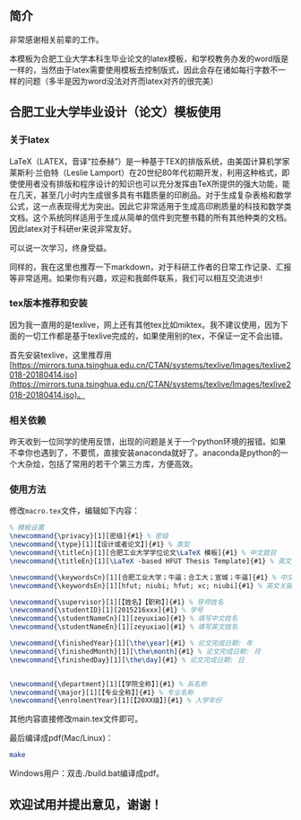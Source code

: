 ## 简介
非常感谢相关前辈的工作。

本模板为合肥工业大学本科生毕业论文的latex模板，和学校教务办发的word版是一样的，当然由于latex需要使用模板去控制版式，因此会存在诸如每行字数不一样的问题（多半是因为word没法对齐而latex对齐的很完美）

## 合肥工业大学毕业设计（论文）模板使用

### 关于latex

LaTeX（LATEX，音译“拉泰赫”）是一种基于ΤΕΧ的排版系统，由美国计算机学家莱斯利·兰伯特（Leslie Lamport）在20世纪80年代初期开发，利用这种格式，即使使用者没有排版和程序设计的知识也可以充分发挥由TeX所提供的强大功能，能在几天，甚至几小时内生成很多具有书籍质量的印刷品。对于生成复杂表格和数学公式，这一点表现得尤为突出。因此它非常适用于生成高印刷质量的科技和数学类文档。这个系统同样适用于生成从简单的信件到完整书籍的所有其他种类的文档。因此latex对于科研er来说非常友好。

可以说一次学习，终身受益。

同样的，我在这里也推荐一下markdown，对于科研工作者的日常工作记录、汇报等非常适用。如果你有兴趣，欢迎和我邮件联系，我们可以相互交流进步!

### tex版本推荐和安装

因为我一直用的是texlive，网上还有其他tex比如miktex。我不建议使用，因为下面的一切工作都是基于texlive完成的，如果使用别的tex，不保证一定不会出错。

首先安装texlive，这里推荐用[https://mirrors.tuna.tsinghua.edu.cn/CTAN/systems/texlive/Images/texlive2018-20180414.iso](https://mirrors.tuna.tsinghua.edu.cn/CTAN/systems/texlive/Images/texlive2018-20180414.iso)。


### 相关依赖

昨天收到一位同学的使用反馈，出现的问题是关于一个python环境的报错。如果不幸你也遇到了，不要慌，直接安装anaconda就好了。anaconda是python的一个大杂烩，包括了常用的若干个第三方库，方便高效。

### 使用方法
修改`macro.tex`文件，编辑如下内容：

```latex
% 模板设置
\newcommand{\privacy}[1][密级]{#1} % 密级
\newcommand{\type}[1][【设计或者论文】]{#1} % 类型
\newcommand{\titleCn}[1][合肥工业大学学位论文\LaTeX 模板]{#1} % 中文题目
\newcommand{\titleEn}[1][\LaTeX -based HFUT Thesis Template]{#1} % 英文题目

\newcommand{\keywordsCn}[1][合肥工业大学；牛逼；合工大；宣城；牛逼]{#1} % 中文关键字
\newcommand{\keywordsEn}[1][hfut; niubi; hfut; xc; niubi]{#1} % 英文关键字

\newcommand{\supervisor}[1][【姓名】【职称】]{#1} % 导师姓名
\newcommand{\studentID}[1][2015216xxx]{#1} % 学号
\newcommand{\studentNameCn}[1][zeyuxiao]{#1} % 填写中文姓名
\newcommand{\studentNameEn}[1][zeyuxiao]{#1} % 填写英文姓名

\newcommand{\finishedYear}[1][\the\year]{#1} % 论文完成日期: 年
\newcommand{\finishedMonth}[1][\the\month]{#1} % 论文完成日期: 月
\newcommand{\finishedDay}[1][\the\day]{#1} % 论文完成日期: 日


\newcommand{\department}[1][【学院全称】]{#1} % 系名称
\newcommand{\major}[1][【专业全称】]{#1} % 专业名称
\newcommand{\enrolmentYear}[1][【20XX级】]{#1} % 入学年份
```

其他内容直接修改main.tex文件即可。

最后编译成pdf(Mac/Linux)：

```bash
make
```

Windows用户：双击./build.bat编译成pdf。

## 欢迎试用并提出意见，谢谢！